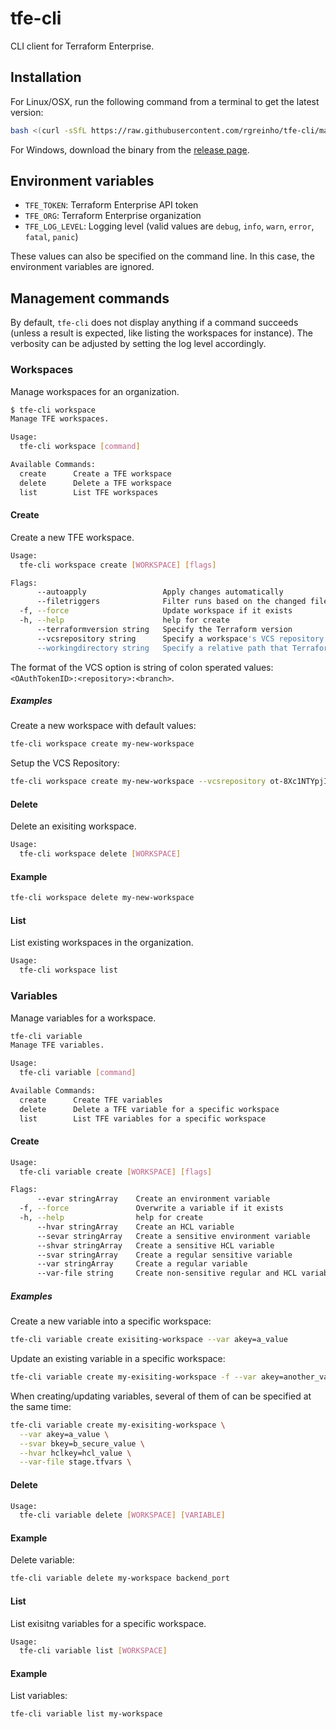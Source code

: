 # tfe-cli

CLI client for Terraform Enterprise.

## Installation

For Linux/OSX, run the following command from a terminal to get the latest version:

```bash
bash <(curl -sSfL https://raw.githubusercontent.com/rgreinho/tfe-cli/master/extras/tfe-cli-installer.sh)
```

For Windows, download the binary from the [release page](https://github.com/rgreinho/tfe-cli/releases).

## Environment variables

* `TFE_TOKEN`: Terraform Enterprise API token
* `TFE_ORG`: Terraform Enterprise organization
* `TFE_LOG_LEVEL`: Logging level (valid values are `debug`, `info`, `warn`, `error`,
  `fatal`, `panic`)

These values can also be specified on the command line. In this case, the environment
variables are ignored.

## Management commands

By default, `tfe-cli` does not display anything if a command succeeds (unless a result
is expected, like listing the workspaces for instance). The verbosity can be adjusted
by setting the log level accordingly.

### Workspaces

Manage workspaces for an organization.

```bash
$ tfe-cli workspace
Manage TFE workspaces.

Usage:
  tfe-cli workspace [command]

Available Commands:
  create      Create a TFE workspace
  delete      Delete a TFE workspace
  list        List TFE workspaces
```

#### Create

Create a new TFE workspace.

```bash
Usage:
  tfe-cli workspace create [WORKSPACE] [flags]

Flags:
      --autoapply                 Apply changes automatically
      --filetriggers              Filter runs based on the changed files in a VCS push
  -f, --force                     Update workspace if it exists
  -h, --help                      help for create
      --terraformversion string   Specify the Terraform version
      --vcsrepository string      Specify a workspace's VCS repository
      --workingdirectory string   Specify a relative path that Terraform will execute within
```

The format of the VCS option is string of colon sperated values: `<OAuthTokenID>:<repository>:<branch>`.

##### Examples

Create a new workspace with default values:

```bash
tfe-cli workspace create my-new-workspace
```

Setup the VCS Repository:

```bash
tfe-cli workspace create my-new-workspace --vcsrepository ot-8Xc1NTYpjIQZIwIh:organization/repository:master
```

#### Delete

Delete an exisiting workspace.

```bash
Usage:
  tfe-cli workspace delete [WORKSPACE]
```

#### Example

```bash
tfe-cli workspace delete my-new-workspace
```

#### List

List existing workspaces in the organization.

```bash
Usage:
  tfe-cli workspace list
```

### Variables

Manage variables for a workspace.

```bash
tfe-cli variable
Manage TFE variables.

Usage:
  tfe-cli variable [command]

Available Commands:
  create      Create TFE variables
  delete      Delete a TFE variable for a specific workspace
  list        List TFE variables for a specific workspace
```

#### Create

```bash
Usage:
  tfe-cli variable create [WORKSPACE] [flags]

Flags:
      --evar stringArray    Create an environment variable
  -f, --force               Overwrite a variable if it exists
  -h, --help                help for create
      --hvar stringArray    Create an HCL variable
      --sevar stringArray   Create a sensitive environment variable
      --shvar stringArray   Create a sensitive HCL variable
      --svar stringArray    Create a regular sensitive variable
      --var stringArray     Create a regular variable
      --var-file string     Create non-sensitive regular and HCL variables from a file
```

##### Examples

Create a new variable into a specific workspace:

```bash
tfe-cli variable create exisiting-workspace --var akey=a_value
```

Update an existing variable in a specific workspace:

```bash
tfe-cli variable create my-exisiting-workspace -f --var akey=another_value
```

When creating/updating variables, several of them of can be specified at the same time:
```bash
tfe-cli variable create my-exisiting-workspace \
  --var akey=a_value \
  --svar bkey=b_secure_value \
  --hvar hclkey=hcl_value \
  --var-file stage.tfvars \
```

#### Delete

```bash
Usage:
  tfe-cli variable delete [WORKSPACE] [VARIABLE]
```

#### Example

Delete variable:

```bash
tfe-cli variable delete my-workspace backend_port
```

#### List

List exisitng variables for a specific workspace.

```bash
Usage:
  tfe-cli variable list [WORKSPACE]
```

#### Example

List variables:

```bash
tfe-cli variable list my-workspace
```
